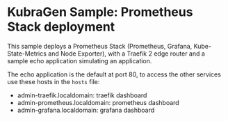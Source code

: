 # KubraGen Sample: Prometheus Stack deployment

This sample deploys a Prometheus Stack (Prometheus, Grafana, Kube-State-Metrics and Node Exporter),
with a Traefik 2 edge router and a sample echo application simulating an application.

The echo application is the default at port 80, to access the other services
use these hosts in the ```hosts``` file:

* admin-traefik.localdomain: traefik dashboard
* admin-prometheus.localdomain: prometheus dashboard
* admin-grafana.localdomain: grafana dashboard
